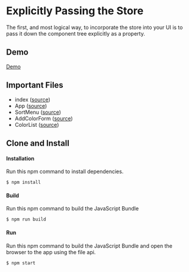 Explicitly Passing the Store
=====================
The first, and most logical way, to incorporate the store into your UI is to pass it down the component tree explicitly
as a property.

Demo
-------------
[Demo](https://rawgit.com/MoonHighway/learning-react/master/chapter-09/color-organizer-explicit/dist/index.html)

Important Files
-------------

* index ([source](https://github.com/MoonHighway/learning-react/blob/master/chapter-09/color-organizer-explicit/src/index.js))
* App ([source](https://github.com/MoonHighway/learning-react/blob/master/chapter-09/color-organizer-explicit/src/components/App.js))
* SortMenu ([source](https://github.com/MoonHighway/learning-react/blob/master/chapter-09/color-organizer-explicit/src/components/SortMenu.js))
* AddColorForm ([source](https://github.com/MoonHighway/learning-react/blob/master/chapter-09/color-organizer-explicit/src/components/AddColorForm.js))
* ColorList ([source](https://github.com/MoonHighway/learning-react/blob/master/chapter-09/color-organizer-explicit/src/components/ColorList.js))

Clone and Install
-------------

#### Installation
Run this npm command to install dependencies.
```
$ npm install
```

#### Build
Run this npm command to build the JavaScript Bundle
```
$ npm run build
```

#### Run
Run this npm command to build the JavaScript Bundle and open the browser to the app using the file api.
```
$ npm start
```